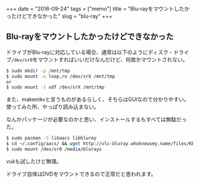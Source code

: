 +++
date = "2016-09-24"
tags =  ["memo"]
title = "Blu-rayをマウントしたかったけどできなかった"
slug = "blu-ray"
+++

## Blu-rayをマウントしたかったけどできなかった		

ドライブがBlu-rayに対応している場合、通常は以下のようにディスク・ドライブ`/dev/sr0`をマウントすればいいだけなんだけど、何故かマウントされない。

```bash
$ sudo mkdir -p /mnt/tmp
$ sudo mount -o loop,ro /dev/srX /mnt/tmp
or
$ sudo mount -t udf /dev/srX /mnt/tmp
```

また、makemkvと言うものがあるらしく、そちらはGUIなので分かりやすい。使ってみた所、やっぱり読み込まない。

なんかパッケージが必要なのかと思い、インストールするもすべては無駄だった。

```bash
$ sudo pacman -S libaacs libbluray 
$ cd ~/.config/aacs/ && wget http://vlc-bluray.whoknowsmy.name/files/KEYDB.cfg
$ sudo mount /dev/sr0 /media/blurays
```

vukも試したけど無理。

ドライブ自体はDVDをマウントできるので正常だと思われます。
